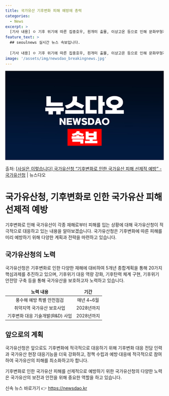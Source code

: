 ```yaml
---
title: 국가유산 기후변화 피해 예방에 총력
categories:
  - News
excerpt: >
  [기사 내용] ㅇ 기후 위기에 따른 집중호우, 흰개미 출몰, 이상고온 등으로 인해 문화무형자연유산 모두 위험…
feature_text: >
  ## seoulnews 실시간 뉴스 속보입니다.

  [기사 내용] ㅇ 기후 위기에 따른 집중호우, 흰개미 출몰, 이상고온 등으로 인해 문화무형자연유산 모두 위험…
image: '/assets/img/newsdao_breakingnews.jpg'
---
```


![뉴스다오 속보](/assets/img/newsdao_breakingnews.jpg)

<p>출처: <a href="https://newsdao.kr/3935" rel="dofollow">[사실은 이렇습니다] 국가유산청 “기후변화로 인한 국가유산 피해 선제적 예방” - 국가유산청</a> | 뉴스다오</p>

<h1>국가유산청, 기후변화로 인한 국가유산 피해 선제적 예방</h1>
<p data-ke-size="size16">기후변화로 인해 국가유산이 각종 재해로부터 피해를 입는 상황에 대해 국가유산청이 적극적으로 대응하고 있는 내용을 알아보겠습니다. 국가유산청은 기후변화에 따른 피해를 미리 예방하기 위해 다양한 계획과 전략을 마련하고 있습니다.</p>

<h2 data-ke-size="size26">국가유산청의 노력</h2>
<p data-ke-size="size16">국가유산청은 기후변화로 인한 다양한 재해에 대비하여 5개년 종합계획을 통해 20가지 핵심과제를 추진하고 있으며, 기후위기 대응 역량 강화, 기후탄력 체계 구현, 기후위기 안전망 구축 등을 통해 국가유산을 보호하고자 노력하고 있습니다.</p>

<table>
<thead>
<tr>
<td style="text-align: center; height: 17px;"><b>노력 내용</b></td>
<td style="text-align: center; height: 17px;"><b>기간</b></td>
</tr>
</thead>
<tbody>
<tr>
<td style="text-align: center; height: 17px;">풍수해 예방 특별 안전점검</td>
<td style="text-align: center; height: 17px;">매년 4~6월</td>
</tr>
<tr>
<td style="text-align: center; height: 17px;">취약지역 국가유산 보호사업</td>
<td style="text-align: center; height: 17px;">2028년까지</td>
</tr>
<tr>
<td style="text-align: center; height: 17px;">기후변화 대응 기술개발(R&D) 사업</td>
<td style="text-align: center; height: 17px;">2028년까지</td>
</tr>
</tbody>
</table>

<h2 data-ke-size="size26">앞으로의 계획</h2>
<p data-ke-size="size16">국가유산청은 앞으로도 기후변화에 적극적으로 대응하기 위해 기후변화 대응 전담 인력과 국가유산 현장 대응기능을 더욱 강화하고, 정책 수립과 예방·대응에 적극적으로 참여하여 국가유산의 피해를 최소화하고자 합니다.</p>

<p data-ke-size="size16">기후변화로 인한 국가유산 피해를 선제적으로 예방하기 위한 국가유산청의 다양한 노력은 국가유산의 보전과 안전을 위해 중요한 역할을 하고 있습니다.</p> 

신속 뉴스 바로가기 👉 <a href="https://newsdao.kr" rel="dofollow">https://newsdao.kr</a>


